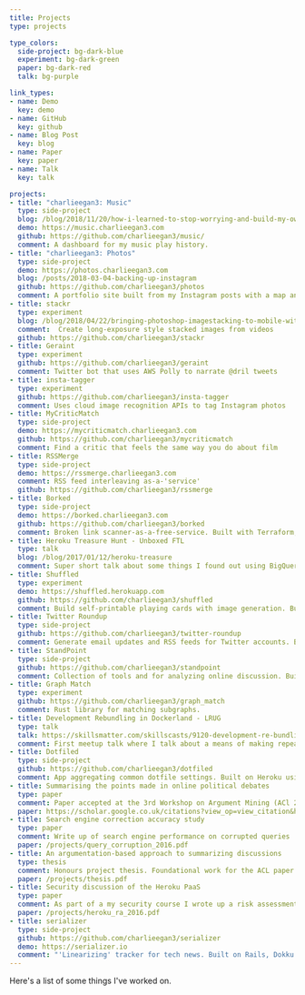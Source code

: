 ```yaml
---
title: Projects
type: projects

type_colors:
  side-project: bg-dark-blue
  experiment: bg-dark-green
  paper: bg-dark-red
  talk: bg-purple

link_types:
- name: Demo
  key: demo
- name: GitHub
  key: github
- name: Blog Post
  key: blog
- name: Paper
  key: paper
- name: Talk
  key: talk

projects:
- title: "charlieegan3: Music"
  type: side-project
  blog: /blog/2018/11/20/how-i-learned-to-stop-worrying-and-build-my-own-lastfm
  demo: https://music.charlieegan3.com
  github: https://github.com/charlieegan3/music/
  comment: A dashboard for my music play history.
- title: "charlieegan3: Photos"
  type: side-project
  demo: https://photos.charlieegan3.com
  blog: /posts/2018-03-04-backing-up-instagram
  github: https://github.com/charlieegan3/photos
  comment: A portfolio site built from my Instagram posts with a map and calendar.
- title: stackr
  type: experiment
  blog: /blog/2018/04/22/bringing-photoshop-imagestacking-to-mobile-with-ffmpeg-hugin-imagemagick-hypersh
  comment:  Create long-exposure style stacked images from videos
  github: https://github.com/charlieegan3/stackr
- title: Geraint
  type: experiment
  github: https://github.com/charlieegan3/geraint
  comment: Twitter bot that uses AWS Polly to narrate @dril tweets
- title: insta-tagger
  type: experiment
  github: https://github.com/charlieegan3/insta-tagger
  comment: Uses cloud image recognition APIs to tag Instagram photos
- title: MyCriticMatch
  type: side-project
  demo: https://mycriticmatch.charlieegan3.com
  github: https://github.com/charlieegan3/mycriticmatch
  comment: Find a critic that feels the same way you do about film
- title: RSSMerge
  type: side-project
  demo: https://rssmerge.charlieegan3.com
  comment: RSS feed interleaving as-a-'service'
  github: https://github.com/charlieegan3/rssmerge
- title: Borked
  type: side-project
  demo: https://borked.charlieegan3.com
  github: https://github.com/charlieegan3/borked
  comment: Broken link scanner-as-a-free-service. Built with Terraform, Lambda &amp; Go.
- title: Heroku Treasure Hunt - Unboxed FTL
  type: talk
  blog: /blog/2017/01/12/heroku-treasure
  comment: Super short talk about some things I found out using BigQuery
- title: Shuffled
  type: experiment
  demo: https://shuffled.herokuapp.com
  github: https://github.com/charlieegan3/shuffled
  comment: Build self-printable playing cards with image generation. Built with Rails &amp; Primitive.
- title: Twitter Roundup
  type: side-project
  github: https://github.com/charlieegan3/twitter-roundup
  comment: Generate email updates and RSS feeds for Twitter accounts. Built on Rails &amp; Heroku.
- title: StandPoint
  type: side-project
  github: https://github.com/charlieegan3/standpoint
  comment: Collection of tools and for analyzing online discussion. Built with Rails &amp; Rust.
- title: Graph Match
  type: experiment
  github: https://github.com/charlieegan3/graph_match
  comment: Rust library for matching subgraphs.
- title: Development Rebundling in Dockerland - LRUG
  type: talk
  talk: https://skillsmatter.com/skillscasts/9120-development-re-bundling-in-dockerland
  comment: First meetup talk where I talk about a means of making repeated bundle installations in container builds less painful
- title: Dotfiled
  type: side-project
  github: https://github.com/charlieegan3/dotfiled
  comment: App aggregating common dotfile settings. Built on Heroku using Go.
- title: Summarising the points made in online political debates
  type: paper
  comment: Paper accepted at the 3rd Workshop on Argument Mining (ACl 2016)
  paper: https://scholar.google.co.uk/citations?view_op=view_citation&hl=en&user=pqb-ZNAAAAAJ&citation_for_view=pqb-ZNAAAAAJ:u5HHmVD_uO8C
- title: Search engine correction accuracy study
  type: paper
  comment: Write up of search engine performance on corrupted queries
  paper: /projects/query_corruption_2016.pdf
- title: An argumentation-based approach to summarizing discussions
  type: thesis
  comment: Honours project thesis. Foundational work for the ACL paper
  paper: /projects/thesis.pdf
- title: Security discussion of the Heroku PaaS
  type: paper
  comment: As part of a my security course I wrote up a risk assessment of hosting on the Heroku Platform
  paper: /projects/heroku_ra_2016.pdf
- title: serializer
  type: side-project
  github: https://github.com/charlieegan3/serializer
  demo: https://serializer.io
  comment: "'Linearizing' tracker for tech news. Built on Rails, Dokku &amp; Digital Ocean."
---
```


Here's a list of some things I've worked on.
